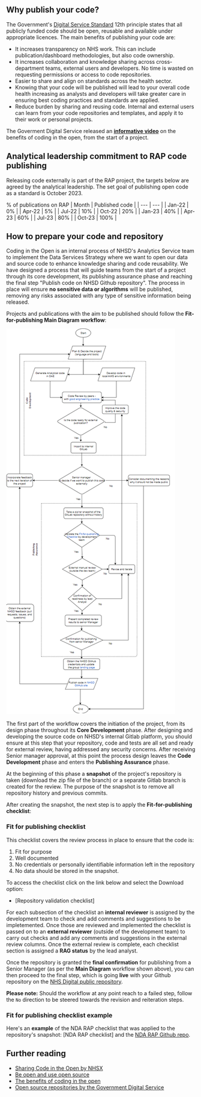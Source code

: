 ## Why publish your code?
The Government's [Digital Service Standard](https://www.gov.uk/service-manual/service-standard) 12th principle states that all publicly funded code should be open, reusable and available under appropriate licences. The main benefits of publishing your code are:
* It increases transparency on NHS work. This can include publication/dashboard methodologies, but also code ownership.
* It increases collaboration and knowledge sharing across cross-department teams, external users and developers. No time is wasted on requesting permissions or access to code repositories.
* Easier to share and align on standards across the health sector.
* Knowing that your code will be published will lead to your overall code health increasing as analysts and developers will take greater care in ensuring best coding practices and standards are applied.
* Reduce burden by sharing and reusing code. Internal and external users can learn from your code repositories and templates, and apply it to their work or personal projects.

The Goverment Digital Service released an **[informative video](https://www.youtube.com/watch?v=aqFFCvjXr1s)** on the benefits of coding in the open, from the start of a project.

## Analytical leadership commitment to RAP code publishing
Releasing code externally is part of the RAP project, the targets below are agreed by the analytical leadership. The set goal of publishing open code as a standard is October 2023.

% of publications on RAP
| Month |  Published code |
| --- | --- |
| Jan-22 | 0% |
| Apr-22 | 5% |
| Jul-22 | 10% |
| Oct-22 | 20% |
| Jan-23 | 40% |
| Apr-23 | 60% |
| Jul-23 | 80% |
| Oct-23 | 100% |

## How to prepare your code and repository
Coding in the Open is an internal process of NHSD's Analytics Service team to implement the Data Services Strategy where we want to open our data and source code to enhance knowledge sharing and code reusability. We have designed a process that will guide teams from the start of a project through its core development, its publishing assurance phase and reaching the final step "Publish code on NHSD Github repository". The process in place will ensure **no sensitive data or algorithms** will be published, removing any risks associated with any type of sensitive information being released.

Projects and publications with the aim to be published should follow the **Fit-for-publishing Main Diagram workflow**:

![](../images/Main_diagram_merged.png)

The first part of the workflow covers the initiation of the project, from its design phase throughout its **Core Development** phase. After designing and developing the source code on NHSD's internal Gitlab platform, you should ensure at this step that your repository, code and tests are all set and ready for external review, having addressed any security concerns. After receiving Senior manager approval, at this point the process design leaves the **Code Development** phase and enters the **Publishing Assurance** phase.

At the beginning of this phase a **snapshot** of the project's repository is taken (download the zip file of the branch) or a separate Gitlab branch is created for the review. The purpose of the snapshot is to remove all repository history and previous commits.

After creating the snapshot, the next step is to apply the **Fit-for-publishing checklist**:
### Fit for publishing checklist
This checklist covers the review process in place to ensure that the code is: 
1. Fit for purpose 
2. Well documented 
3. No credentials or personally identifiable information left in the repository
4. No data should be stored in the snapshot.  

To access the checklist click on the link below and select the Download option:
* [Repository validation checklist]

For each subsection of the checklist an **internal reviewer** is assigned by the development team to check and add comments and suggestions to be impletemented. Once those are reviewed and implemented the checklist is passed on to an **external reviewer** (outside of the development team) to carry out checks and add any comments and suggestions in the external review columns. Once the external review is complete, each checklist section is assigned a **RAG status** by the lead analyst.

Once the repository is granted the **final confirmation** for publishing from a Senior Manager (as per the **Main Diagram** workflow shown above), you can then proceed to the final step, which is going **live** with your Github repository on the [NHS Digital public repository](https://github.com/NHSDigital).

**Please note:** Should the workflow at any point reach to a failed step, follow the ```No``` direction to be steered towards the revision and reiteration steps.

### Fit for publishing checklist example
Here's an **example** of the NDA RAP checklist that was applied to the repository's snapshot: [NDA RAP checklist] and the [NDA RAP Github repo](https://github.com/NHSDigital/national-diabetes-audit).

## Further reading
* [Sharing Code in the Open by NHSX](https://nhsx.github.io/AnalyticsUnit/codeintheopen.html)
* [Be open and use open source](https://www.gov.uk/guidance/be-open-and-use-open-source)
* [The benefits of coding in the open](https://gds.blog.gov.uk/2017/09/04/the-benefits-of-coding-in-the-open/)
* [Open source repositories by the Government Digital Service](https://github.com/alphagov)
